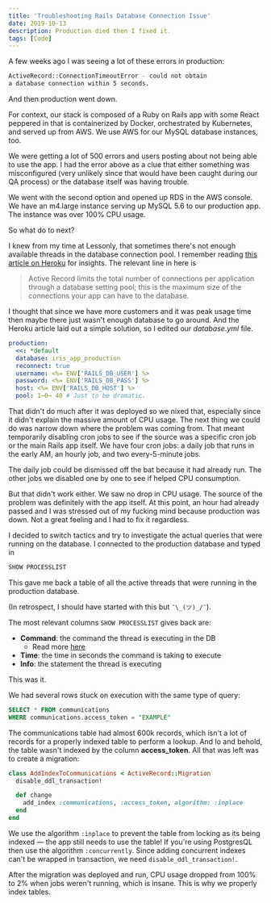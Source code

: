 ```yaml
---
title: 'Troubleshooting Rails Database Connection Issue'
date: 2019-10-13
description: Production died then I fixed it.
tags: [Code]
---
```


A few weeks ago I was seeing a lot of these errors in production:

```bash
ActiveRecord::ConnectionTimeoutError - could not obtain
a database connection within 5 seconds.
```

And then production went down.

For context, our stack is composed of a Ruby on Rails app with some React peppered in that is containerized by Docker, orchestrated by Kubernetes, and served up from AWS. We use AWS for our MySQL database instances, too.

We were getting a lot of 500 errors and users posting about not being able to use the app. I had the error above as a clue that either something was misconfigured (very unlikely since that would have been caught during our QA process) or the database itself was having trouble.

We went with the second option and opened up RDS in the AWS console. We have an m4.large instance serving up MySQL 5.6 to our production app. The instance was over 100% CPU usage.

So what do to next?

I knew from my time at Lessonly, that sometimes there's not enough available threads in the database connection pool. I remember reading [this article on Heroku](https://devcenter.heroku.com/articles/concurrency-and-database-connections#connection-pool) for insights. The relevant line in here is

> Active Record limits the total number of connections per application through a database setting pool; this is the maximum size of the connections your app can have to the database.

I thought that since we have more customers and it was peak usage time then maybe there just wasn't enough database to go around. And the Heroku article laid out a simple solution, so I edited our _database.yml_ file.

```yml
production:
  <<: *default
  database: iris_app_production
  reconnect: true
  username: <%= ENV['RAILS_DB_USER'] %>
  password: <%= ENV['RAILS_DB_PASS'] %>
  host: <%= ENV['RAILS_DB_HOST'] %>
  pool: 1̶0̶ 40 # Just to be dramatic.
```

That didn't do much after it was deployed so we nixed that, especially since it didn't explain the massive amount of CPU usage. The next thing we could do was narrow down where the problem was coming from. That meant temporarily disabling cron jobs to see if the source was a specific cron job or the main Rails app itself. We have four cron jobs: a daily job that runs in the early AM, an hourly job, and two every-5-minute jobs.

The daily job could be dismissed off the bat because it had already run. The other jobs we disabled one by one to see if helped CPU consumption.

But that didn't work either. We saw no drop in CPU usage. The source of the problem was definitely with the app itself. At this point, an hour had already passed and I was stressed out of my fucking mind because production was down. Not a great feeling and I had to fix it regardless.

I decided to switch tactics and try to investigate the actual queries that were running on the database. I connected to the production database and typed in

```sql
SHOW PROCESSLIST
```

This gave me back a table of all the active threads that were running in the production database.

(In retrospect, I should have started with this but `¯\_(ツ)_/¯`).

The most relevant columns `SHOW PROCESSLIST` gives back are:

- **Command**: the command the thread is executing in the DB
  - Read more [here](https://dev.mysql.com/doc/refman/8.0/en/thread-commands.html)
- **Time**: the time in seconds the command is taking to execute
- **Info**: the statement the thread is executing

This was it.

We had several rows stuck on execution with the same type of query:

```sql
SELECT * FROM communications
WHERE communications.access_token = "EXAMPLE"
```

The communications table had almost 600k records, which isn't a lot of records for a properly indexed table to perform a lookup. And lo and behold, the table wasn't indexed by the column **access_token**. All that was left was to create a migration:

```ruby
class AddIndexToCommunications < ActiveRecord::Migration
  disable_ddl_transaction!

  def change
    add_index :communications, :access_token, algorithm: :inplace
  end
end
```

We use the algorithm `:inplace` to prevent the table from locking as its being indexed — the app still needs to use the table! If you're using PostgresQL then use the algorithm `:concurrently`. Since adding concurrent indexes can't be wrapped in transaction, we need `disable_ddl_transaction!`.

After the migration was deployed and run, CPU usage dropped from 100% to 2% when jobs weren't running, which is insane. This is why we properly index tables.
